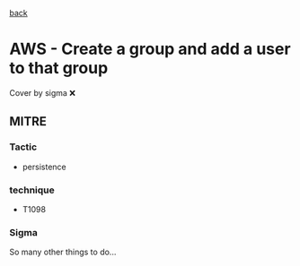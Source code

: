 [back](../index.md)
# AWS - Create a group and add a user to that group
Cover by sigma :x: 

## MITRE
### Tactic
  - persistence

### technique
  - T1098

### Sigma

 So many other things to do...